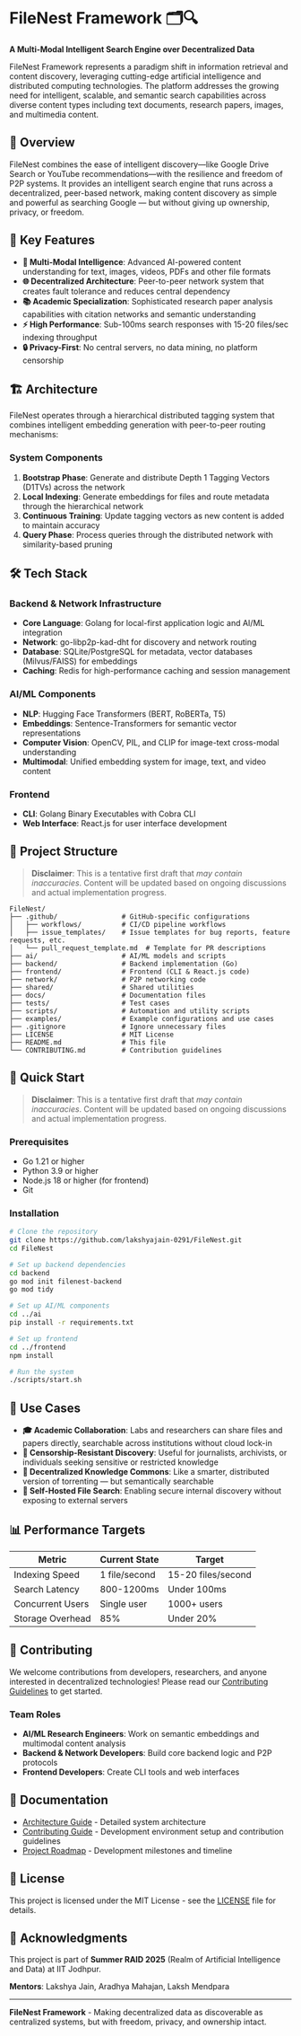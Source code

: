 # FileNest Framework 🗂️🔍

**A Multi-Modal Intelligent Search Engine over Decentralized Data**

FileNest Framework represents a paradigm shift in information retrieval and content discovery, leveraging cutting-edge artificial intelligence and distributed computing technologies. The platform addresses the growing need for intelligent, scalable, and semantic search capabilities across diverse content types including text documents, research papers, images, and multimedia content.

## 🌟 Overview

FileNest combines the ease of intelligent discovery—like Google Drive Search or YouTube recommendations—with the resilience and freedom of P2P systems. It provides an intelligent search engine that runs across a decentralized, peer-based network, making content discovery as simple and powerful as searching Google — but without giving up ownership, privacy, or freedom.

## 🎯 Key Features

- **🧠 Multi-Modal Intelligence**: Advanced AI-powered content understanding for text, images, videos, PDFs and other file formats
- **🌐 Decentralized Architecture**: Peer-to-peer network system that creates fault tolerance and reduces central dependency  
- **📚 Academic Specialization**: Sophisticated research paper analysis capabilities with citation networks and semantic understanding
- **⚡ High Performance**: Sub-100ms search responses with 15-20 files/sec indexing throughput
- **🔒 Privacy-First**: No central servers, no data mining, no platform censorship

## 🏗️ Architecture

FileNest operates through a hierarchical distributed tagging system that combines intelligent embedding generation with peer-to-peer routing mechanisms:

### System Components

1. **Bootstrap Phase**: Generate and distribute Depth 1 Tagging Vectors (D1TVs) across the network
2. **Local Indexing**: Generate embeddings for files and route metadata through the hierarchical network
3. **Continuous Training**: Update tagging vectors as new content is added to maintain accuracy
4. **Query Phase**: Process queries through the distributed network with similarity-based pruning

## 🛠️ Tech Stack

### Backend & Network Infrastructure
- **Core Language**: Golang for local-first application logic and AI/ML integration
- **Network**: go-libp2p-kad-dht for discovery and network routing
- **Database**: SQLite/PostgreSQL for metadata, vector databases (Milvus/FAISS) for embeddings
- **Caching**: Redis for high-performance caching and session management

### AI/ML Components
- **NLP**: Hugging Face Transformers (BERT, RoBERTa, T5)
- **Embeddings**: Sentence-Transformers for semantic vector representations
- **Computer Vision**: OpenCV, PIL, and CLIP for image-text cross-modal understanding
- **Multimodal**: Unified embedding system for image, text, and video content

### Frontend
- **CLI**: Golang Binary Executables with Cobra CLI
- **Web Interface**: React.js for user interface development


## 📁 Project Structure

> **Disclaimer**: This is a tentative first draft that <i> may contain inaccuracies</i>. Content will be updated based on ongoing discussions and actual implementation progress.

```
FileNest/
├── .github/                # GitHub-specific configurations
│   ├── workflows/          # CI/CD pipeline workflows
│   ├── issue_templates/    # Issue templates for bug reports, feature requests, etc.
│   └── pull_request_template.md  # Template for PR descriptions
├── ai/                     # AI/ML models and scripts
├── backend/                # Backend implementation (Go)
├── frontend/               # Frontend (CLI & React.js code)
├── network/                # P2P networking code
├── shared/                 # Shared utilities
├── docs/                   # Documentation files
├── tests/                  # Test cases
├── scripts/                # Automation and utility scripts
├── examples/               # Example configurations and use cases
├── .gitignore              # Ignore unnecessary files
├── LICENSE                 # MIT License
├── README.md               # This file
└── CONTRIBUTING.md         # Contribution guidelines
```

## 🚀 Quick Start

> **Disclaimer**: This is a tentative first draft that <i> may contain inaccuracies</i>. Content will be updated based on ongoing discussions and actual implementation progress.

### Prerequisites

- Go 1.21 or higher
- Python 3.9 or higher
- Node.js 18 or higher (for frontend)
- Git

### Installation

```bash
# Clone the repository
git clone https://github.com/lakshyajain-0291/FileNest.git
cd FileNest

# Set up backend dependencies
cd backend
go mod init filenest-backend
go mod tidy

# Set up AI/ML components
cd ../ai
pip install -r requirements.txt

# Set up frontend
cd ../frontend
npm install

# Run the system
./scripts/start.sh
```

## 🎯 Use Cases

- **🎓 Academic Collaboration**: Labs and researchers can share files and papers directly, searchable across institutions without cloud lock-in
- **📰 Censorship-Resistant Discovery**: Useful for journalists, archivists, or individuals seeking sensitive or restricted knowledge
- **🔗 Decentralized Knowledge Commons**: Like a smarter, distributed version of torrenting — but semantically searchable
- **🏢 Self-Hosted File Search**: Enabling secure internal discovery without exposing to external servers

## 📊 Performance Targets

| Metric | Current State | Target |
|--------|--------------|--------|
| Indexing Speed | 1 file/second | 15-20 files/second |
| Search Latency | 800-1200ms | Under 100ms |
| Concurrent Users | Single user | 1000+ users |
| Storage Overhead | 85% | Under 20% |

## 🤝 Contributing

We welcome contributions from developers, researchers, and anyone interested in decentralized technologies! Please read our [Contributing Guidelines](CONTRIBUTING.md) to get started.

### Team Roles
- **AI/ML Research Engineers**: Work on semantic embeddings and multimodal content analysis
- **Backend & Network Developers**: Build core backend logic and P2P protocols
- **Frontend Developers**: Create CLI tools and web interfaces

## 📖 Documentation

- [Architecture Guide](docs/architecture.md) - Detailed system architecture
- [Contributing Guide](CONTRIBUTING.md) - Development environment setup and contribution guidelines
- [Project Roadmap](docs/roadmap.md) - Development milestones and timeline

## 📄 License

This project is licensed under the MIT License - see the [LICENSE](LICENSE) file for details.

## 🙏 Acknowledgments

This project is part of **Summer RAID 2025** (Realm of Artificial Intelligence and Data) at IIT Jodhpur.

**Mentors**: Lakshya Jain, Aradhya Mahajan, Laksh Mendpara

---

**FileNest Framework** - Making decentralized data as discoverable as centralized systems, but with freedom, privacy, and ownership intact.
